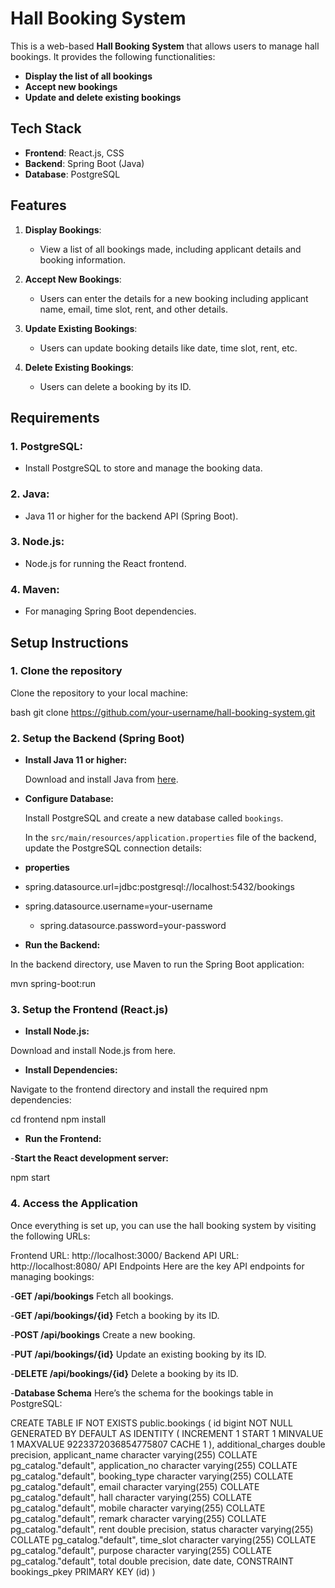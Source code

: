 # Hall Booking System

This is a web-based **Hall Booking System** that allows users to manage hall bookings. It provides the following functionalities:

- **Display the list of all bookings**
- **Accept new bookings**
- **Update and delete existing bookings**

## Tech Stack

- **Frontend**: React.js, CSS
- **Backend**: Spring Boot (Java)
- **Database**: PostgreSQL

## Features

1. **Display Bookings**:
   - View a list of all bookings made, including applicant details and booking information.
   
2. **Accept New Bookings**:
   - Users can enter the details for a new booking including applicant name, email, time slot, rent, and other details.

3. **Update Existing Bookings**:
   - Users can update booking details like date, time slot, rent, etc.

4. **Delete Existing Bookings**:
   - Users can delete a booking by its ID.

## Requirements

### 1. **PostgreSQL**:
   - Install PostgreSQL to store and manage the booking data.

### 2. **Java**:
   - Java 11 or higher for the backend API (Spring Boot).
   
### 3. **Node.js**:
   - Node.js for running the React frontend.

### 4. **Maven**:
   - For managing Spring Boot dependencies.

## Setup Instructions

### 1. Clone the repository

Clone the repository to your local machine:

bash
git clone https://github.com/your-username/hall-booking-system.git

### 2. Setup the Backend (Spring Boot)

- **Install Java 11 or higher:**

  Download and install Java from [here](https://www.oracle.com/java/technologies/javase-jdk11-downloads.html).

- **Configure Database:**

  Install PostgreSQL and create a new database called `bookings`.

  In the `src/main/resources/application.properties` file of the backend, update the PostgreSQL connection details:

- **properties** 
 - spring.datasource.url=jdbc:postgresql://localhost:5432/bookings
- spring.datasource.username=your-username
  - spring.datasource.password=your-password

- **Run the Backend:**

In the backend directory, use Maven to run the Spring Boot application:

mvn spring-boot:run

### 3. Setup the Frontend (React.js)
- **Install Node.js:**

Download and install Node.js from here.

- **Install Dependencies:**

Navigate to the frontend directory and install the required npm dependencies:


cd frontend
npm install

- **Run the Frontend:**

-**Start the React development server:**

npm start

### 4. Access the Application
Once everything is set up, you can use the hall booking system by visiting the following URLs:

Frontend URL: http://localhost:3000/
Backend API URL: http://localhost:8080/
API Endpoints
Here are the key API endpoints for managing bookings:

-**GET /api/bookings**
Fetch all bookings.

-**GET /api/bookings/{id}**
Fetch a booking by its ID.

-**POST /api/bookings**
Create a new booking.

-**PUT /api/bookings/{id}**
Update an existing booking by its ID.

-**DELETE /api/bookings/{id}**
Delete a booking by its ID.

-**Database Schema**
Here’s the schema for the bookings table in PostgreSQL:


CREATE TABLE IF NOT EXISTS public.bookings
(
    id bigint NOT NULL GENERATED BY DEFAULT AS IDENTITY ( INCREMENT 1 START 1 MINVALUE 1 MAXVALUE 9223372036854775807 CACHE 1 ),
    additional_charges double precision,
    applicant_name character varying(255) COLLATE pg_catalog."default",
    application_no character varying(255) COLLATE pg_catalog."default",
    booking_type character varying(255) COLLATE pg_catalog."default",
    email character varying(255) COLLATE pg_catalog."default",
    hall character varying(255) COLLATE pg_catalog."default",
    mobile character varying(255) COLLATE pg_catalog."default",
    remark character varying(255) COLLATE pg_catalog."default",
    rent double precision,
    status character varying(255) COLLATE pg_catalog."default",
    time_slot character varying(255) COLLATE pg_catalog."default",
    purpose character varying(255) COLLATE pg_catalog."default",
    total double precision,
    date date,
    CONSTRAINT bookings_pkey PRIMARY KEY (id)
)



